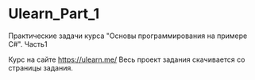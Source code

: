 # Ulearn_Part_1
Практические задачи курса "Основы программирования на примере C#". Часть1

Курс на сайте https://ulearn.me/
Весь проект задания скачивается со страницы задания.
